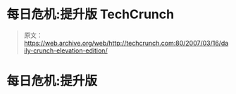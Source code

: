 # 每日危机:提升版 TechCrunch

> 原文：<https://web.archive.org/web/http://techcrunch.com:80/2007/03/16/daily-crunch-elevation-edition/>

# 每日危机:提升版